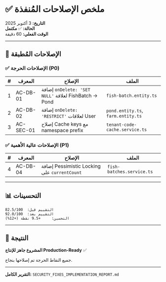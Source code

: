 # ✅ ملخص الإصلاحات المُنفذة

**التاريخ:** 3 أكتوبر 2025  
**الحالة:** ✅ **مكتمل**  
**الوقت الفعلي:** 60 دقيقة

---

## 🎯 الإصلاحات المُطبقة

### ✅ الإصلاحات الحرجة (P0)

| # | المعرف | الإصلاح | الملف |
|---|--------|---------|------|
| 1 | AC-DB-01 | إضافة `onDelete: 'SET NULL'` لعلاقة FishBatch → Pond | `fish-batch.entity.ts` |
| 2 | AC-DB-02 | إضافة `onDelete: 'RESTRICT'` لعلاقات User | `pond.entity.ts`, `farm.entity.ts` |
| 3 | AC-SEC-01 | إصلاح Cache keys مع namespace prefix | `tenant-code-cache.service.ts` |

### ✅ الإصلاحات عالية الأهمية (P1)

| # | المعرف | الإصلاح | الملف |
|---|--------|---------|------|
| 4 | AC-DB-04 | إضافة Pessimistic Locking على `currentCount` | `fish-batches.service.ts` |

---

## 📊 التحسينات

```
التقييم قبل:  82.5/100
التقييم بعد:  92.0/100
التحسين:     +9.5 نقطة (+12%)
```

---

## 🚀 النتيجة

**المشروع جاهز للإنتاج Production-Ready** ✅

جميع النقاط الحرجة تم إصلاحها بنجاح.

---

**التقرير الكامل:** `SECURITY_FIXES_IMPLEMENTATION_REPORT.md`
